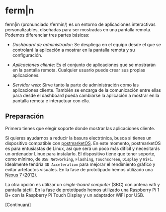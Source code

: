 # ferm|n

ferm|in (pronunciado /fermín/) es un entorno de aplicaciones interactivas personalizables, diseñadas para ser mostradas en una pantalla remota. Podemos diferenciar tres partes básicas:

* *Dashboard de administrador*: Se despliega en el equipo desde el que se controlará la aplicación a mostrar en la pantalla remota y su configuración.

* *Aplicaciones cliente*: Es el conjunto de aplicaciones que se mostrarán en la pantalla remota. Cualquier usuario puede crear sus propias aplicaciones.

* *Servidor web*: Sirve tanto la parte de administración como las aplicaciones cliente. También se encarga de la comunicación entre ellas para desde el dashboard pueda cambiarse la aplicación a mostrar en la pantalla remota e interactuar con ella.

## Preparación

Primero tienes que elegir soporte donde mostrar las aplicaciones cliente.

Si quieres ayudarnos a reducir la basura electrónica, busca si tienes un dispositivo compatible con [postmarketOS](https://wiki.postmarketos.org/wiki/Devices). En este momento, postmarketOS es para entusiastas de Linux, así que será un poco más difícil y necesitarás un ordenador Linux para instalarlo. El dispositivo tiene que tener soporte, como mínimo, de `USB Networking`, `Flashing`, `Touchscreen`, `Display` y `WiFi`. Idealmente tendría `3D Acceleration` para mejorar el rendimiento gráfico y evitar artefactos visuales. En la fase de prototipado hemos utilizado una [Nexus 7 (2012)](https://wiki.postmarketos.org/wiki/Google_Nexus_7_2012_(asus-grouper)).

La otra opción es utilizar un _single-board computer_ (SBC) con antena wifi y pantalla táctil. En la fase de prototipado hemos utilizado una Raspberry Pi 1 B+ con la Raspberry Pi Touch Display y un adaptador WiFi por USB.

[Continuará]
